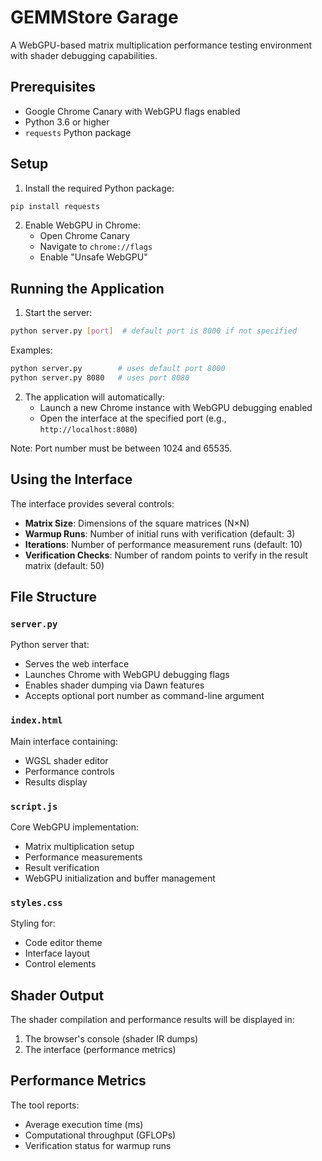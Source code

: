 # GEMMStore Garage

A WebGPU-based matrix multiplication performance testing environment with shader debugging capabilities.

## Prerequisites

- Google Chrome Canary with WebGPU flags enabled
- Python 3.6 or higher
- `requests` Python package

## Setup

1. Install the required Python package:
```bash
pip install requests
```

2. Enable WebGPU in Chrome:
   - Open Chrome Canary
   - Navigate to `chrome://flags`
   - Enable "Unsafe WebGPU"

## Running the Application

1. Start the server:
```bash
python server.py [port]  # default port is 8000 if not specified
```

Examples:
```bash
python server.py        # uses default port 8000
python server.py 8080   # uses port 8080
```

2. The application will automatically:
   - Launch a new Chrome instance with WebGPU debugging enabled
   - Open the interface at the specified port (e.g., `http://localhost:8080`)

Note: Port number must be between 1024 and 65535.

## Using the Interface

The interface provides several controls:
- **Matrix Size**: Dimensions of the square matrices (N×N)
- **Warmup Runs**: Number of initial runs with verification (default: 3)
- **Iterations**: Number of performance measurement runs (default: 10)
- **Verification Checks**: Number of random points to verify in the result matrix (default: 50)

## File Structure

### `server.py`
Python server that:
- Serves the web interface
- Launches Chrome with WebGPU debugging flags
- Enables shader dumping via Dawn features
- Accepts optional port number as command-line argument

### `index.html`
Main interface containing:
- WGSL shader editor
- Performance controls
- Results display

### `script.js`
Core WebGPU implementation:
- Matrix multiplication setup
- Performance measurements
- Result verification
- WebGPU initialization and buffer management

### `styles.css`
Styling for:
- Code editor theme
- Interface layout
- Control elements

## Shader Output

The shader compilation and performance results will be displayed in:
1. The browser's console (shader IR dumps)
2. The interface (performance metrics)

## Performance Metrics

The tool reports:
- Average execution time (ms)
- Computational throughput (GFLOPs)
- Verification status for warmup runs